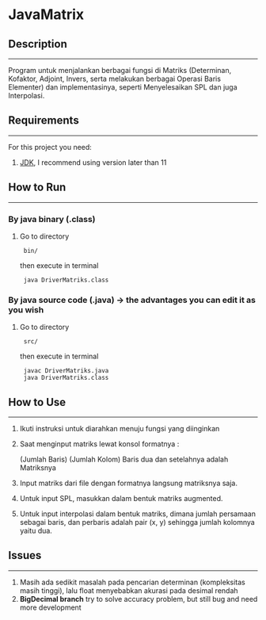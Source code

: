# JavaMatrix
## Description
------
Program untuk menjalankan berbagai fungsi di Matriks (Determinan, Kofaktor, Adjoint, Invers, serta melakukan berbagai Operasi Baris Elementer) dan implementasinya, seperti Menyelesaikan SPL dan juga Interpolasi.


## Requirements
-----------
For this project you need:
1. [JDK](https://www.oracle.com/java/technologies/javase-downloads.html), I recommend using version later than 11

## How to Run 
-------
### By java binary (.class)
1. Go to directory

		bin/
	
	then execute in terminal
	
		java DriverMatriks.class

### By java source code (.java) -> the advantages you can edit it as you wish
1. Go to directory

		src/
	
	then execute in terminal
	
		javac DriverMatriks.java
		java DriverMatriks.class
	

## How to Use
-------
1. Ikuti instruksi untuk diarahkan menuju fungsi yang diinginkan

2. Saat menginput matriks lewat konsol formatnya :

    (Jumlah Baris) (Jumlah Kolom)
    Baris dua dan setelahnya adalah Matriksnya

3. Input matriks dari file dengan formatnya langsung matriksnya saja.

4. Untuk input SPL, masukkan dalam bentuk matriks augmented.

5. Untuk input interpolasi dalam bentuk matriks, dimana jumlah persamaan sebagai baris, 
    dan perbaris adalah pair (x, y) sehingga jumlah kolomnya yaitu dua.
	
## Issues
-----------
1. Masih ada sedikit masalah pada pencarian determinan (kompleksitas masih tinggi), lalu float menyebabkan akurasi pada desimal rendah
2. __BigDecimal branch__ try to solve accuracy problem, but still bug and need more development
